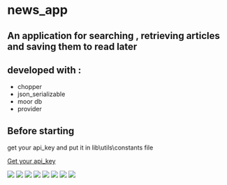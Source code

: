 # news_app

## An application for searching , retrieving articles and saving them to read later

## developed with :
* chopper
* json_serializable
* moor db
* provider

## Before starting 
get your api_key and put it in lib\utils\constants file 

[Get your api_key](https://newsapi.org/)


<img src="https://user-images.githubusercontent.com/38481452/120585516-28fcd800-c432-11eb-86e4-4d7cbd91035a.jpg" />
<img src="https://user-images.githubusercontent.com/38481452/120585528-2dc18c00-c432-11eb-8c49-4602a6516171.jpg" />
<img src="https://user-images.githubusercontent.com/38481452/120585555-374af400-c432-11eb-84f1-45ee77a69906.jpg" />
<img src="https://user-images.githubusercontent.com/38481452/120585559-3ade7b00-c432-11eb-9bea-c96774280375.jpg" />
<img src="https://user-images.githubusercontent.com/38481452/120585571-416cf280-c432-11eb-8a8a-e20dcfde94d9.jpg" />
<img src="https://user-images.githubusercontent.com/38481452/120585582-47fb6a00-c432-11eb-84bc-18b804d44d0f.jpg" />
<img src="https://user-images.githubusercontent.com/38481452/120585593-4e89e180-c432-11eb-8fee-c6c9275a6af1.jpg" />
<img src="https://user-images.githubusercontent.com/38481452/120585600-5184d200-c432-11eb-9f68-b51925735056.jpg" />









